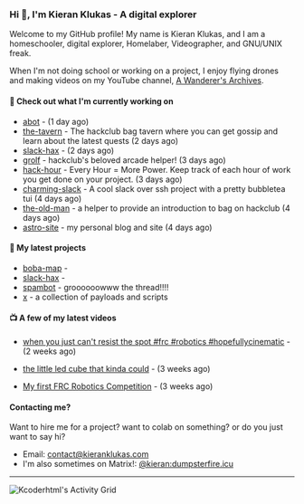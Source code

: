 ### Hi 👋, I'm Kieran Klukas - A digital explorer 

Welcome to my GitHub profile! My name is Kieran Klukas, and I am a homeschooler, digital explorer, Homelaber, Videographer, and GNU/UNIX freak.

When I'm not doing school or working on a project, I enjoy flying drones and making videos on my YouTube channel, [A Wanderer's Archives](https://youtube.com/@wanderer.archives).

#### 👷 Check out what I'm currently working on

- [abot](https://github.com/kcoderhtml/abot) -  (1 day ago)
- [the-tavern](https://github.com/kcoderhtml/the-tavern) - The hackclub bag tavern where you can get gossip and learn about the latest quests (2 days ago)
- [slack-hax](https://github.com/kcoderhtml/slack-hax) -  (2 days ago)
- [grolf](https://github.com/kcoderhtml/grolf) - hackclub's beloved arcade helper! (3 days ago)
- [hack-hour](https://github.com/hackclub/hack-hour) - Every Hour = More Power. Keep track of each hour of work you get done on your project. (3 days ago)
- [charming-slack](https://github.com/kcoderhtml/charming-slack) - A cool slack over ssh project with a pretty bubbletea tui (4 days ago)
- [the-old-man](https://github.com/kcoderhtml/the-old-man) - a helper to provide an introduction to bag on hackclub (4 days ago)
- [astro-site](https://github.com/kcoderhtml/astro-site) - my personal blog and site (4 days ago)

#### 🌱 My latest projects

- [boba-map](https://github.com/kcoderhtml/boba-map) - 
- [slack-hax](https://github.com/kcoderhtml/slack-hax) - 
- [spambot](https://github.com/kcoderhtml/spambot) - groooooowww the thread!!!!
- [x](https://github.com/kcoderhtml/x) - a collection of payloads and scripts

#### 📺 A few of my latest videos

- [when you just can't resist the spot #frc #robotics #hopefullycinematic](https://www.youtube.com/watch?v=Y7SZ_TDleGM) - (2 weeks ago)

- [the little led cube that kinda could](https://www.youtube.com/watch?v=um7v7Y04vGw) - (3 weeks ago)

- [My first FRC Robotics Competition](https://www.youtube.com/watch?v=w_o2-eqkbCk) - (3 weeks ago)



#### Contacting me?

Want to hire me for a project? want to colab on something? or do you just want to say hi?

- Email: [contact@kieranklukas.com](mailto:contact@kieranklukas.com)
- I'm also sometimes on Matrix!: [@kieran:dumpsterfire.icu](https://matrix.to/#/@kieran.matrix.dumpsterfire.icu)

---

![Kcoderhtml's Activity Grid](https://raw.githubusercontent.com/kcoderhtml/kcoderhtml/output/github-contribution-grid-snake.svg)

